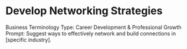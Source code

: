 # Develop Networking Strategies

Business Terminology Type: Career Development & Professional Growth
Prompt: Suggest ways to effectively network and build connections in [specific industry].